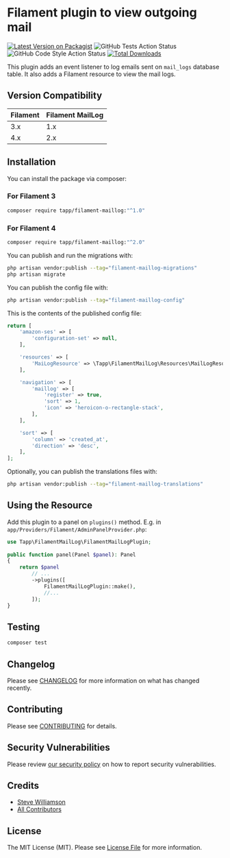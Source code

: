 # Filament plugin to view outgoing mail

[![Latest Version on Packagist](https://img.shields.io/packagist/v/tapp/filament-maillog.svg?style=flat-square)](https://packagist.org/packages/tapp/filament-maillog)
![GitHub Tests Action Status](https://github.com/TappNetwork/filament-maillog/actions/workflows/run-tests.yml/badge.svg)
![GitHub Code Style Action Status](https://github.com/TappNetwork/filament-maillog/actions/workflows/fix-php-code-style-issues.yml/badge.svg)
[![Total Downloads](https://img.shields.io/packagist/dt/tapp/filament-maillog.svg?style=flat-square)](https://packagist.org/packages/tapp/filament-maillog)

This plugin adds an event listener to log emails sent on `mail_logs` database table. It also adds a Filament resource to view the mail logs.

## Version Compatibility

 Filament | Filament MailLog
:---------|:---------------------------
 3.x      | 1.x
 4.x      | 2.x

## Installation

You can install the package via composer:

### For Filament 3

```bash
composer require tapp/filament-maillog:"^1.0"
```

### For Filament 4

```bash
composer require tapp/filament-maillog:"^2.0"
```

You can publish and run the migrations with:

```bash
php artisan vendor:publish --tag="filament-maillog-migrations"
php artisan migrate
```

You can publish the config file with:

```bash
php artisan vendor:publish --tag="filament-maillog-config"
```

This is the contents of the published config file:

```php
return [
    'amazon-ses' => [
        'configuration-set' => null,
    ],

    'resources' => [
        'MaiLogResource' => \Tapp\FilamentMailLog\Resources\MailLogResource::class,
    ],

    'navigation' => [
        'maillog' => [
            'register' => true,
            'sort' => 1,
            'icon' => 'heroicon-o-rectangle-stack',
        ],
    ],

    'sort' => [
        'column' => 'created_at',
        'direction' => 'desc',
    ],
];
```

Optionally, you can publish the translations files with:

```bash
php artisan vendor:publish --tag="filament-maillog-translations"
```

## Using the Resource

Add this plugin to a panel on `plugins()` method. 
E.g. in `app/Providers/Filament/AdminPanelProvider.php`:

```php
use Tapp\FilamentMailLog\FilamentMailLogPlugin;
 
public function panel(Panel $panel): Panel
{
    return $panel
        // ...
        ->plugins([
            FilamentMailLogPlugin::make(),
            //...
        ]);
}
```

## Testing

```bash
composer test
```

## Changelog

Please see [CHANGELOG](CHANGELOG.md) for more information on what has changed recently.

## Contributing

Please see [CONTRIBUTING](CONTRIBUTING.md) for details.

## Security Vulnerabilities

Please review [our security policy](../../security/policy) on how to report security vulnerabilities.

## Credits

-   [Steve Williamson](https://github.com/swilla)
-   [All Contributors](../../contributors)

## License

The MIT License (MIT). Please see [License File](LICENSE.md) for more information.
